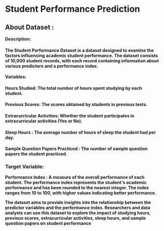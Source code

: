 # Student Performance Prediction


## About Dataset :

**Description:**

#### The Student Performance Dataset is a dataset designed to examine the factors influencing academic student performance. The dataset consists of 10,000 student records, with each record containing information about various predictors and a performance index.

**Variables:**

#### Hours Studied: The total number of hours spent studying by each student.

#### Previous Scores: The scores obtained by students in previous tests.

#### Extracurricular Activities: Whether the student participates in extracurricular activities (Yes or No).

#### Sleep Hours : The average number of hours of sleep the student had per day.

#### Sample Question Papers Practiced : The number of sample question papers the student practiced.


### Target Variable:

**Performance Index : A measure of the overall performance of each student. The performance index represents the student's academic performance and has been rounded to the nearest integer. The index ranges from 10 to 100, with higher values indicating better performance.**

**The dataset aims to provide insights into the relationship between the predictor variables and the performance index. Researchers and data analysts can use this dataset to explore the impact of studying hours, previous scores, extracurricular activities, sleep hours, and sample question papers on student performance**
